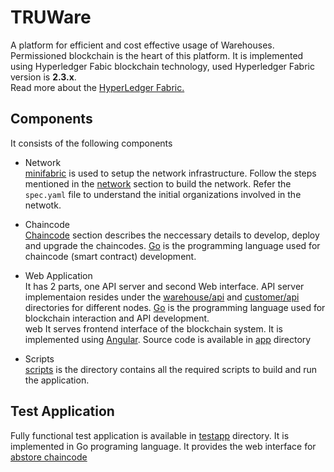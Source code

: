 # TRUWare
A platform for efficient and cost effective usage of Warehouses.
Permissioned blockchain is the heart of this platform. It is implemented using Hyperledger Fabic blockchain technology, used Hyperledger Fabric version is **2.3.x**.
<br/>
Read more about the [HyperLedger Fabric.](https://www.hyperledger.org/)

## Components
It consists of the following components
- Network
  <br/>
  [minifabric](https://github.com/hyperledger-labs/minifabric) is used to setup the network infrastructure. 
  Follow the steps mentioned in the [network](./network) section to build the network.
  Refer the ```spec.yaml``` file to understand the initial organizations involved in the netwotk.
  
- Chaincode
  <br/>
  [Chaincode](./chaincode) section describes the neccessary details to develop, deploy and upgrade the chaincodes. [Go](https://golang.org/) is the programming language used for chaincode (smart contract) development.
  
- Web Application
  <br/>
  It has 2 parts, one API server and second Web interface.
  API server implementaion resides under the [warehouse/api](app/warehouse/api) and [customer/api](./app/customer/api) directories for different nodes. [Go](https://golang.org/) is the programming language used for blockchain interaction and API development.
  <br/>
  web It serves frontend interface of the blockchain system. It is implemented using [Angular](https://angular.io/). Source code is available in [app](./app) directory
  
- Scripts
  <br/>
  [scripts](./scripts) is the directory contains all the required scripts to build and run the application.
  
## Test Application
  Fully functional test application is available in [testapp](./testapp/go/) directory. It is implemented in Go programing language.
  It provides the web interface for [abstore chaincode](https://github.com/hyperledger/fabric-samples/blob/main/chaincode/abstore/go/abstore.go)
  
